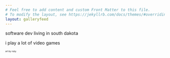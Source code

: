 ```yaml
---
# Feel free to add content and custom Front Matter to this file.
# To modify the layout, see https://jekyllrb.com/docs/themes/#overriding-theme-defaults
layout: galleryfeed
---
```

software dev living in south dakota

i play a lot of video games

<sub><sup><sub><sup>art by ruby</sup></sub></sup></sub>